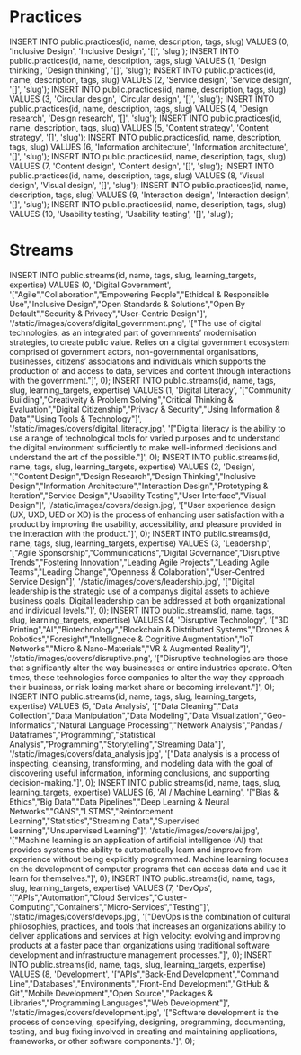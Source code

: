 # Practices
INSERT INTO public.practices(id, name, description, tags, slug) VALUES (0, 'Inclusive Design', 'Inclusive Design', '[]', 'slug');
INSERT INTO public.practices(id, name, description, tags, slug) VALUES (1, 'Design thinking', 'Design thinking', '[]', 'slug');
INSERT INTO public.practices(id, name, description, tags, slug) VALUES (2, 'Service design', 'Service design', '[]', 'slug');
INSERT INTO public.practices(id, name, description, tags, slug) VALUES (3, 'Circular design', 'Circular design', '[]', 'slug');
INSERT INTO public.practices(id, name, description, tags, slug) VALUES (4, 'Design research', 'Design research', '[]', 'slug');
INSERT INTO public.practices(id, name, description, tags, slug) VALUES (5, 'Content strategy', 'Content strategy', '[]', 'slug');
INSERT INTO public.practices(id, name, description, tags, slug) VALUES (6, 'Information architecture', 'Information architecture', '[]', 'slug');
INSERT INTO public.practices(id, name, description, tags, slug) VALUES (7, 'Content design', 'Content design', '[]', 'slug');
INSERT INTO public.practices(id, name, description, tags, slug) VALUES (8, 'Visual design', 'Visual design', '[]', 'slug');
INSERT INTO public.practices(id, name, description, tags, slug) VALUES (9, 'Interaction design', 'Interaction design', '[]', 'slug');
INSERT INTO public.practices(id, name, description, tags, slug) VALUES (10, 'Usability testing', 'Usability testing', '[]', 'slug');

# Streams
INSERT INTO public.streams(id, name, tags, slug, learning_targets, expertise) VALUES (0, 'Digital Government', '["Agile","Collaboration","Empowering People","Ethidcal & Responsible Use","Inclusive Design","Open Standards & Solutions","Open By Default","Security & Privacy","User-Centric Design"]', '/static/images/covers/digital_government.png', '["The use of digital technologies, as an integrated part of governments’ modernisation strategies, to create public value. Relies on a digital government ecosystem comprised of government actors, non-governmental organisations, businesses, citizens’ associations and individuals which supports the production of and access to data, services and content through interactions with the government."]', 0);
INSERT INTO public.streams(id, name, tags, slug, learning_targets, expertise) VALUES (1, 'Digital Literacy', '["Community Building","Creativeity & Problem Solving","Critical Thinking & Evaluation","Digital Citizenship","Privacy & Security","Using Information & Data","Using Tools & Technology"]', '/static/images/covers/digital_literacy.jpg', '["Digital literacy is the ability to use a range of technological tools for varied purposes and to understand the digital environment sufficiently to make well-informed decisions and understand the art of the possible."]', 0);
INSERT INTO public.streams(id, name, tags, slug, learning_targets, expertise) VALUES (2, 'Design', '["Content Design","Design Research","Design Thinking","Inclusive Design","Information Architecture","Interaction Design","Prototyping & Iteration","Service Design","Usability Testing","User Interface","Visual Design"]', '/static/images/covers/design.jpg', '["User experience design (UX, UXD, UED or XD) is the process of enhancing user satisfaction with a product by improving the usability, accessibility, and pleasure provided in the interaction with the product."]', 0);
INSERT INTO public.streams(id, name, tags, slug, learning_targets, expertise) VALUES (3, 'Leadership', '["Agile Sponsorship","Communications","Digital Governance","Disruptive Trends","Fostering Innovation","Leading Agile Projects","Leading Agile Teams","Leading Change","Openness & Colaboration","User-Centred Service Design"]', '/static/images/covers/leadership.jpg', '["Digital leadership is the strategic use of a companys digital assets to achieve business goals. Digital leadership can be addressed at both organizational and individual levels."]', 0);
INSERT INTO public.streams(id, name, tags, slug, learning_targets, expertise) VALUES (4, 'Disruptive Technology', '["3D Printing","AI","Biotechnology","Blockchain & Distributed Systems","Drones & Robotics","Foresight","Intellignece & Cognitive Augmentation","IoT Networks","Micro & Nano-Materials","VR & Augmented Reality"]', '/static/images/covers/disruptive.png', '["Disruptive technologies are those that significantly alter the way businesses or entire industries operate. Often times, these technologies force companies to alter the way they approach their business, or risk losing market share or becoming irrelevant."]', 0);
INSERT INTO public.streams(id, name, tags, slug, learning_targets, expertise) VALUES (5, 'Data Analysis', '["Data Cleaning","Data Collection","Data Manipulation","Data Modeling","Data Visualization","Geo-Informatics","Natural Language Processing","Network Analysis","Pandas / Dataframes","Programming","Statistical Analysis","Programming","Storytelling","Streaming Data"]', '/static/images/covers/data_analysis.jpg', '["Data analysis is a process of inspecting, cleansing, transforming, and modeling data with the goal of discovering useful information, informing conclusions, and supporting decision-making."]', 0);
INSERT INTO public.streams(id, name, tags, slug, learning_targets, expertise) VALUES (6, 'AI / Machine Learning', '["Bias & Ethics","Big Data","Data Pipelines","Deep Learning & Neural Networks","GANS","LSTMS","Reinforcement Learning","Statistics","Streaming Data","Supervised Learning","Unsupervised Learning"]', '/static/images/covers/ai.jpg', '["Machine learning is an application of artificial intelligence (AI) that provides systems the ability to automatically learn and improve from experience without being explicitly programmed. Machine learning focuses on the development of computer programs that can access data and use it learn for themselves."]', 0);
INSERT INTO public.streams(id, name, tags, slug, learning_targets, expertise) VALUES (7, 'DevOps', '["APIs","Automation","Cloud Services","Cluster-Computing","Containers","Micro-Services","Testing"]', '/static/images/covers/devops.jpg', '["DevOps is the combination of cultural philosophies, practices, and tools that increases an organizations ability to deliver applications and services at high velocity: evolving and improving products at a faster pace than organizations using traditional software development and infrastructure management processes."]', 0);
INSERT INTO public.streams(id, name, tags, slug, learning_targets, expertise) VALUES (8, 'Development', '["APIs","Back-End Development","Command Line","Databases","Environments","Front-End Development","GitHub & Git","Mobile Development","Open Source","Packages & Libraries","Programming Languages","Web Development"]', '/static/images/covers/development.jpg', '["Software development is the process of conceiving, specifying, designing, programming, documenting, testing, and bug fixing involved in creating and maintaining applications, frameworks, or other software components."]', 0);
